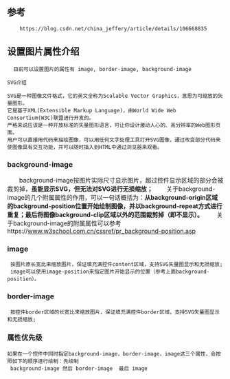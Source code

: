 ## 参考
        https://blog.csdn.net/china_jeffery/article/details/106668835

## 设置图片属性介绍
      目前可以设置图片的属性有 image, border-image, background-image

```
SVG介绍
       
SVG是一种图像文件格式，它的英文全称为Scalable Vector Graphics，意思为可缩放的矢量图形。
它是基于XML(Extensible Markup Language)，由World Wide Web Consortium(W3C)联盟进行开发的。
严格来说应该是一种开放标准的矢量图形语言，可让你设计激动人心的、高分辨率的Web图形页面。
用户可以直接用代码来描绘图像，可以用任何文字处理工具打开SVG图像，通过改变部分代码来使图像具有交互功能，并可以随时插入到HTML中通过浏览器来观看。
```

### background-image
&emsp;&emsp;background-image按图片实际尺寸显示图片，超过控件显示区域的部分会被裁剪掉，**虽能显示SVG，但无法对SVG进行无损缩放；**
&emsp;&emsp;关于background-image的几个附属属性的作用，可以一句话概括为：**从background-origin区域的background-position位置开始绘制图像，并以background-repeat方式进行重复；最后将图像background-clip区域以外的范围裁剪掉（即不显示）。**
&emsp;&emsp;关于background-image的附属属性可以参考https://www.w3school.com.cn/cssref/pr_background-position.asp

### image
     按图片原长宽比来缩放图片，保证填充满控件content区域，支持SVG矢量图显示和无损缩放;
     image可以使用image-position来指定图片开始显示的位置（参考上面background-position）。

### border-image
     按控件border区域的长宽比来缩放图片，保证填充满控件border区域，支持SVG矢量图显示和无损缩放;

### 属性优先级
    如果在一个控件中同时指定background-image，border-image，image这三个属性，会按照如下的顺序进行绘制：先绘制  
     background-image 然后 border-image  最后 image